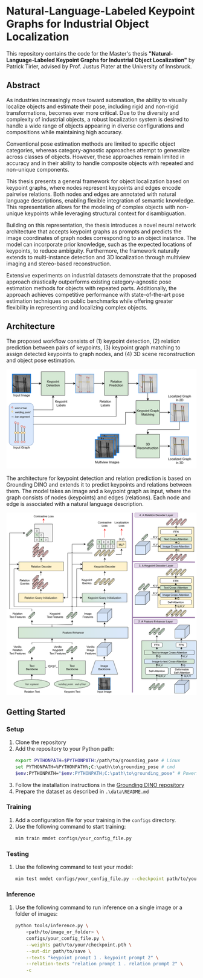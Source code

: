 # Natural-Language-Labeled Keypoint Graphs for Industrial Object Localization

This repository contains the code for the Master's thesis **"Natural-Language-Labeled Keypoint Graphs for Industrial Object Localization"** by Patrick Tirler, advised by Prof. Justus Piater at the University of Innsbruck.

## Abstract

As industries increasingly move toward automation, the ability to visually localize objects and estimate their pose, including rigid and non-rigid transformations, becomes ever more critical. Due to the diversity and complexity of industrial objects, a robust localization system is desired to handle a wide range of objects appearing in diverse configurations and compositions while
maintaining high accuracy.

Conventional pose estimation methods are limited to specific object categories, whereas category-agnostic approaches attempt to generalize across classes of objects. However, these approaches remain limited in accuracy and in their ability to handle composite objects with repeated and non-unique components.

This thesis presents a general framework for object localization based on keypoint graphs, where nodes represent keypoints and edges encode pairwise relations. Both nodes and edges are annotated with natural language descriptions, enabling flexible integration of semantic knowledge. This representation allows for the modeling of complex objects with non-unique keypoints while leveraging structural context for disambiguation.

Building on this representation, the thesis introduces a novel neural network architecture that accepts keypoint graphs as prompts and predicts the image coordinates of graph nodes corresponding to an object instance. The model can incorporate prior knowledge, such as the expected locations of keypoints, to reduce ambiguity. Furthermore, the framework naturally extends to multi-instance detection and 3D localization through multiview imaging and stereo-based reconstruction.

Extensive experiments on industrial datasets demonstrate that the proposed approach drastically outperforms existing category-agnostic pose estimation methods for objects with repeated parts. Additionally, the approach achieves competitive performance with state-of-the-art pose estimation techniques on public benchmarks while offering greater flexibility in representing and
localizing complex objects.

## Architecture

The proposed workflow consists of (1) keypoint detection, (2) relation prediction between pairs of keypoints, (3) keypoint graph matching to assign detected keypoints to graph nodes, and (4) 3D scene reconstruction and object pose estimation. 

[![Overview](figures/overview.png)](figures/overview.png)

The architecture for keypoint detection and relation prediction is based on Grounding DINO and extends it to predict keypoints and relations between them. The model takes an image and a keypoint graph as input, where the graph consists of nodes (keypoints) and edges (relations). Each node and edge is associated with a natural language description.

[![Model Architecture](figures/architecture.png)](figures/architecture.png)

## Getting Started

### Setup

1. Clone the repository
2. Add the repository to your Python path:
   ```bash
   export PYTHONPATH=$PYTHONPATH:/path/to/grounding_pose # Linux
   set PYTHONPATH=%PYTHONPATH%;C:\path\to\grounding_pose # cmd
   $env:PYTHONPATH="$env:PYTHONPATH;C:\path\to\grounding_pose" # PowerShell
   ```
3. Follow the installation instructions in the [Grounding DINO repository](https://github.com/open-mmlab/mmdetection/blob/dev-3.x/configs/grounding_dino/README.md)
4. Prepare the dataset as described in `.\data\README.md`

### Training

1. Add a configuration file for your training in the `configs` directory.
2. Use the following command to start training:
   ```bash
   mim train mmdet configs/your_config_file.py
   ```


### Testing
1. Use the following command to test your model:
   ```bash
   mim test mmdet configs/your_config_file.py --checkpoint path/to/your/checkpoint.pth
   ```

### Inference
1. Use the following command to run inference on a single image or a folder of images:
   ```bash
   python tools/inference.py \
       <path/to/image_or_folder> \
       configs/your_config_file.py \
       --weights path/to/your/checkpoint.pth \
       --out-dir path/to/save \
       --texts "keypoint prompt 1 . keypoint prompt 2" \
       --relation-texts "relation prompt 1 . relation prompt 2" \
       -c
   ```